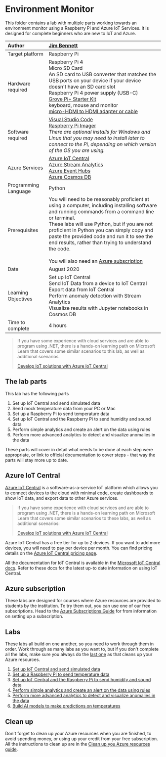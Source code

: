 # Environment Monitor

This folder contains a lab with multiple parts working towards an environment monitor using a Raspberry Pi and Azure IoT Services. It is designed for complete beginners who are new to IoT and Azure.

| Author | [Jim Bennett](https://github.com/JimBobBennett) |
|:---|:---|
| Target platform   | Raspberry Pi |
| Hardware required | Raspberry Pi 4<br>Micro SD Card<br>An SD card to USB converter that matches the USB ports on your device if your device doesn't have an SD card slot<br>Raspberry Pi 4 power supply (USB-C)<br>[Grove Pi+ Starter Kit](https://www.seeedstudio.com/GrovePi-Starter-Kit-for-Raspberry-Pi-A-B-B-2-3-CE-certified.html)<br>keyboard, mouse and monitor<br>[micro-HDMI to HDMI adapter or cable](https://www.raspberrypi.org/products/micro-hdmi-to-standard-hdmi-a-cable/) |
| Software required | [Visual Studio Code](http://code.visualstudio.com?WT.mc_id=iotcurriculum-github-jabenn)<br>[Raspberry Pi Imager](https://www.raspberrypi.org/downloads/)<br>*There are optional installs for Windows and Linux that you may need to install later to connect to the Pi, depending on which version of the OS you are using.* |
| Azure Services | [Azure IoT Central](https://azure.microsoft.com/services/iot-central/?WT.mc_id=iotcurriculum-github-jabenn)<br>[Azure Stream Analytics](https://azure.microsoft.com/services/stream-analytics/?WT.mc_id=iotcurriculum-github-jabenn)<br>[Azure Event Hubs](https://azure.microsoft.com/services/event-hubs/?WT.mc_id=iotcurriculum-github-jabenn)<br>[Azure Cosmos DB](https://azure.microsoft.com/services/cosmos-db/?WT.mc_id=iotcurriculum-github-jabenn) |
| Programming Language | Python |
| Prerequisites | You will need to be reasonably proficient at using a computer, including installing software and running commands from a command line or terminal.<br>These labs will use Python, but if you are not proficient in Python you can simply copy and paste the provided code and run it to see the end results, rather than trying to understand the code.<br><br>You will also need an [Azure subscription](https://github.com/microsoft/iot-curriculum/tree/main/labs/iot/environment_monitor#azure-subscription) |
| Date | August 2020 |
| Learning Objectives | Set up IoT Central<br>Send IoT Data from a device to IoT Central<br>Export data from IoT Central<br>Perform anomaly detection with Stream Analytics<br>Visualize results with Jupyter notebooks in Cosmos DB |
| Time to complete | 4 hours |

> If you have some experience with cloud services and are able to program using .NET, there is a hands-on learning path on Microsoft Learn that covers some similar scenarios to this lab, as well as additional scenarios.
>
> [Develop IoT solutions with Azure IoT Central](https://docs.microsoft.com/learn/paths/develop-iot-solutions-with-azure-iot-central/?WT.mc_id=iotcurriculum-github-jabenn)

## The lab parts

This lab has the following parts

1. Set up IoT Central and send simulated data
1. Send mock temperature data from your PC or Mac
1. Set up a Raspberry Pi to send temperature data
1. Set up IoT Central and the Raspberry Pi to send humidity and sound data
1. Perform simple analytics and create an alert on the data using rules
1. Perform more advanced analytics to detect and visualize anomalies in the data

These parts will cover in detail what needs to be done at each step were appropriate, or link to official documentation to cover steps - that way the parts will stay more up to date.

## Azure IoT Central

[Azure IoT Central](https://azure.microsoft.com/services/iot-central/?WT.mc_id=iotcurriculum-github-jabenn) is a software-as-a-service IoT platform which allows you to connect devices to the cloud with minimal code, create dashboards to show IoT data, and export data to other Azure services.

> If you have some experience with cloud services and are able to program using .NET, there is a hands-on learning path on Microsoft Learn that covers some similar scenarios to these labs, as well as additional scenarios:
>
> [Develop IoT solutions with Azure IoT Central](https://docs.microsoft.com/learn/paths/develop-iot-solutions-with-azure-iot-central/?WT.mc_id=iotcurriculum-github-jabenn)

Azure IoT Central has a free tier for up to 2 devices. If you want to add more devices, you will need to pay per device per month. You can find pricing details on the [Azure IoT Central pricing page](https://azure.microsoft.com/pricing/details/iot-central/?WT.mc_id=iotcurriculum-github-jabenn).

All the documentation for IoT Central is available in the [Microsoft IoT Central docs](https://docs.microsoft.com/azure/iot-central/?WT.mc_id=iotcurriculum-github-jabenn). Refer to these docs for the latest up-to date information on using IoT Central.

## Azure subscription

These labs are designed for courses where Azure resources are provided to students by the institution. To try them out, you can use one of our free subscriptions. Head to the [Azure Subscriptions Guide](./azure-subscriptions.md) for from information on setting up a subscription.

## Labs

These labs all build on one another, so you need to work through them in order. Work through as many labs as you want to, but if you don't complete all the labs, make sure you always do the [last one](./steps/clean-up.md) as that cleans up your Azure resources.

1. [Set up IoT Central and send simulated data](./steps/set-up-iot-central.md)
1. [Set up a Raspberry Pi to send temperature data](./steps/set-up-pi.md)
1. [Set up IoT Central and the Raspberry Pi to send humidity and sound data](./steps/set-up-humidity-sound.md)
1. [Perform simple analytics and create an alert on the data using rules](./steps/rules.md)
1. [Perform more advanced analytics to detect and visualize anomalies in the data](./steps/anomaly-detection.md)
1. [Build AI models to make predictions on temperatures](./steps/build-ai-models.md)

## Clean up

Don't forget to clean up your Azure resources when you are finished, to avoid spending money, or using up your credit from your free subscription. All the instructions to clean up are in the [Clean up you Azure resources guide](./steps/clean-up.md).
